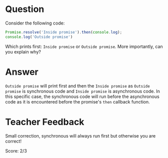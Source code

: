 # Question
Consider the following code:

```js
Promise.resolve('Inside promise').then(console.log);
console.log('Outside promise')
```

Which prints first: `Inside promise` or `Outside promise`. More importantly, can you explain why?

# Answer
`Outside promise` will print first and then the `Inside promise` as `Outside promise` is synchronous code and `Inside promise` is asynchronous code. In this specific case, the synchronous code will run before the asynchronous code as it is encountered before the promise's `then` callback function. 

# Teacher Feedback

Small correction, synchronous will always run first but otherwise you are correct!

Score: 2/3